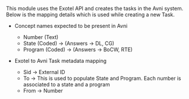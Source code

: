 This module uses the Exotel API and creates the tasks in the Avni system. 
Below is the mapping details which is used while creating a new Task.
- Concept names expected to be present in Avni 
  - Number (Text)
  - State (Coded) -> (Answers -> DL, CG)
  - Program (Coded) -> (Answers -> BoCW, RTE)

- Exotel to Avni Task metadata mapping
  - Sid -> External ID
  - To -> This is used to populate State and Program. Each number is associated to a state and a program
  - From -> Number
